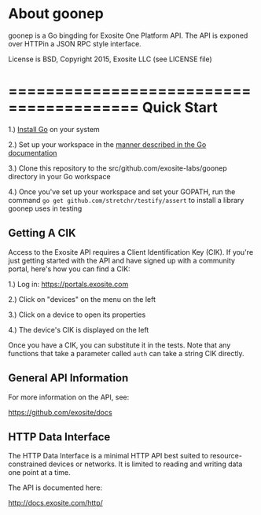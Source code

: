 About goonep
============
goonep is a Go bingding for Exosite One Platform API. The API is exponed over HTTPin a JSON RPC style interface. 

License is BSD, Copyright 2015, Exosite LLC (see LICENSE file)

========================================
Quick Start
========================================
1.) [Install Go](http://golang.org/doc/install) on your system

2.) Set up your workspace in the [manner described in the Go documentation](https://golang.org/doc/code.html#Workspaces)

3.) Clone this repository to the src/github.com/exosite-labs/goonep directory in your Go workspace

4.) Once you've set up your workspace and set your GOPATH, run the command `go get github.com/stretchr/testify/assert` to install a library goonep uses in testing



Getting A CIK
-------------

Access to the Exosite API requires a Client Identification Key (CIK). 
If you're just getting started with the API and have signed up with a 
community portal, here's how you can find a CIK:

1.) Log in: https://portals.exosite.com

2.) Click on "devices" on the menu on the left

3.) Click on a device to open its properties

4.) The device's CIK is displayed on the left

Once you have a CIK, you can substitute it in the tests. Note that any functions that take a parameter called `auth` can take a string CIK directly.


General API Information
-----------------------

For more information on the API, see:

https://github.com/exosite/docs

HTTP Data Interface
-------------------

The HTTP Data Interface is a minimal HTTP API best suited to resource-constrained 
devices or networks. It is limited to reading and writing data one point at a 
time.

The API is documented here:

http://docs.exosite.com/http/